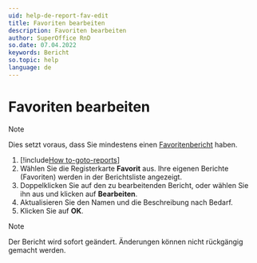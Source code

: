 ```yaml
---
uid: help-de-report-fav-edit
title: Favoriten bearbeiten
description: Favoriten bearbeiten
author: SuperOffice RnD
so.date: 07.04.2022
keywords: Bericht
so.topic: help
language: de
---
```


# Favoriten bearbeiten

> [!NOTE]
> Dies setzt voraus, dass Sie mindestens einen [Favoritenbericht][1] haben.

1. [!include[How to-goto-reports](../includes/goto-reports.md)]
2. Wählen Sie die Registerkarte **Favorit** aus. Ihre eigenen Berichte (Favoriten) werden in der Berichtsliste angezeigt.
3. Doppelklicken Sie auf den zu bearbeitenden Bericht, oder wählen Sie ihn aus und klicken auf **Bearbeiten**.
4. Aktualisieren Sie den Namen und die Beschreibung nach Bedarf.
5. Klicken Sie auf **OK**.

> [!NOTE]
> Der Bericht wird sofort geändert. Änderungen können nicht rückgängig gemacht werden.

<!-- Referenced links -->
[1]: add.md

<!-- Referenced images -->
